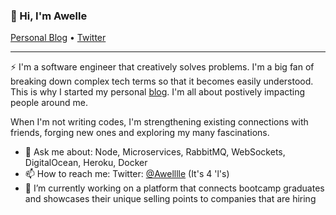 ### 👋 Hi,  I'm Awelle

<p>
  <a href="https://uncomplex.io">Personal Blog</a> •
  <a href="https://twitter.com/awelllle">Twitter</a>
</p>

---

⚡ I'm a software engineer that creatively solves problems. I'm a big fan of breaking down complex tech terms so that it becomes easily understood. This is why I started my personal [blog](https://uncomplex.io). I'm all about postively impacting people around me.

When I'm not writing codes, I'm strengthening existing connections with friends, forging new ones and exploring my many fascinations.



 - 💬  Ask me about: Node, Microservices, RabbitMQ, WebSockets, DigitalOcean, Heroku, Docker
 - 📫  How to reach me: Twitter: [@Awelllle](https://twitter.com/awelllle) (It's 4 'l's)
 - 🔭 I’m currently working on a platform that connects bootcamp graduates and showcases their unique selling points to companies that are hiring
 
 
 
 
<!--
**awelllle/awelllle** is a ✨ _special_ ✨ repository because its `README.md` (this file) appears on your GitHub profile.

Here are some ideas to get you started:

- 🔭 I’m currently working on ...
- 🌱 I’m currently learning ...
- 👯 I’m looking to collaborate on ...
- 🤔 I’m looking for help with ...
- 💬 Ask me about ...
- 📫 How to reach me: ...
- 😄 Pronouns: ...
- ⚡ Fun fact: ...
-->
